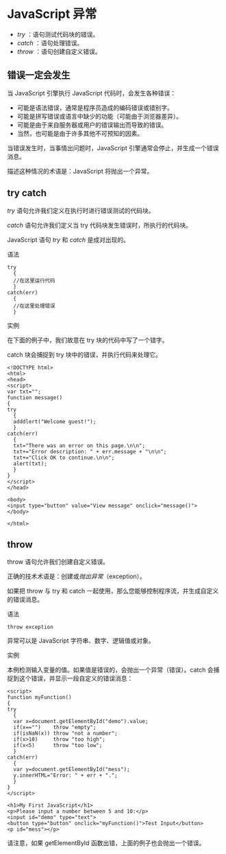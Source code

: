 # JavaScript 异常

- *try* ：语句测试代码块的错误。
- *catch* ：语句处理错误。
- *throw* ：语句创建自定义错误。

## 错误一定会发生

当 JavaScript 引擎执行 JavaScript 代码时，会发生各种错误：

- 可能是语法错误，通常是程序员造成的编码错误或错别字。
- 可能是拼写错误或语言中缺少的功能（可能由于浏览器差异）。
- 可能是由于来自服务器或用户的错误输出而导致的错误。
- 当然，也可能是由于许多其他不可预知的因素。

当错误发生时，当事情出问题时，JavaScript 引擎通常会停止，并生成一个错误消息。

描述这种情况的术语是：JavaScript 将抛出一个异常。

## try catch

*try* 语句允许我们定义在执行时进行错误测试的代码块。

*catch* 语句允许我们定义当 try 代码块发生错误时，所执行的代码块。

JavaScript 语句 *try* 和 *catch* 是成对出现的。

语法

```
try
  {
  //在这里运行代码
  }
catch(err)
  {
  //在这里处理错误
  }

```

实例

在下面的例子中，我们故意在 try 块的代码中写了一个错字。

catch 块会捕捉到 try 块中的错误，并执行代码来处理它。

```
<!DOCTYPE html>
<html>
<head>
<script>
var txt="";
function message()
{
try
  {
  adddlert("Welcome guest!");
  }
catch(err)
  {
  txt="There was an error on this page.\n\n";
  txt+="Error description: " + err.message + "\n\n";
  txt+="Click OK to continue.\n\n";
  alert(txt);
  }
}
</script>
</head>

<body>
<input type="button" value="View message" onclick="message()">
</body>

</html>
```

## throw

throw 语句允许我们创建自定义错误。

正确的技术术语是：创建或*抛出异常*（exception）。

如果把 throw 与 try 和 catch 一起使用，那么您能够控制程序流，并生成自定义的错误消息。

语法

```
throw exception
```

异常可以是 JavaScript 字符串、数字、逻辑值或对象。

实例

本例检测输入变量的值。如果值是错误的，会抛出一个异常（错误）。catch 会捕捉到这个错误，并显示一段自定义的错误消息：

```
<script>
function myFunction()
{
try
  {
  var x=document.getElementById("demo").value;
  if(x=="")    throw "empty";
  if(isNaN(x)) throw "not a number";
  if(x>10)     throw "too high";
  if(x<5)      throw "too low";
  }
catch(err)
  {
  var y=document.getElementById("mess");
  y.innerHTML="Error: " + err + ".";
  }
}
</script>

<h1>My First JavaScript</h1>
<p>Please input a number between 5 and 10:</p>
<input id="demo" type="text">
<button type="button" onclick="myFunction()">Test Input</button>
<p id="mess"></p>
```

请注意，如果 getElementById 函数出错，上面的例子也会抛出一个错误。
